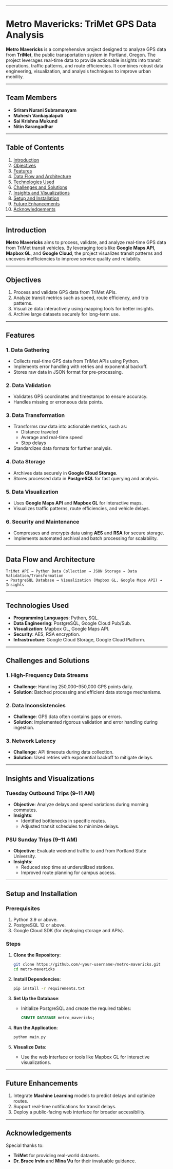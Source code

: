

---
# Metro Mavericks: TriMet GPS Data Analysis

**Metro Mavericks** is a comprehensive project designed to analyze GPS data from **TriMet**, the public transportation system in Portland, Oregon. The project leverages real-time data to provide actionable insights into transit operations, traffic patterns, and route efficiencies. It combines robust data engineering, visualization, and analysis techniques to improve urban mobility.

---
## Team Members

- **Sriram Nurani Subramanyam** 
- **Mahesh Vankayalapati** 
- **Sai Krishna Mukund**
- **Nitin Sarangadhar**
--- 

## Table of Contents

1. [Introduction](#introduction)
2. [Objectives](#objectives)
3. [Features](#features)
4. [Data Flow and Architecture](#data-flow-and-architecture)
5. [Technologies Used](#technologies-used)
6. [Challenges and Solutions](#challenges-and-solutions)
7. [Insights and Visualizations](#insights-and-visualizations)
8. [Setup and Installation](#setup-and-installation)
9. [Future Enhancements](#future-enhancements)
10. [Acknowledgements](#acknowledgements)

---

## Introduction

**Metro Mavericks** aims to process, validate, and analyze real-time GPS data from TriMet transit vehicles. By leveraging tools like **Google Maps API**, **Mapbox GL**, and **Google Cloud**, the project visualizes transit patterns and uncovers inefficiencies to improve service quality and reliability.

---

## Objectives

1. Process and validate GPS data from TriMet APIs.
2. Analyze transit metrics such as speed, route efficiency, and trip patterns.
3. Visualize data interactively using mapping tools for better insights.
4. Archive large datasets securely for long-term use.

---

## Features

### 1. Data Gathering
- Collects real-time GPS data from TriMet APIs using Python.
- Implements error handling with retries and exponential backoff.
- Stores raw data in JSON format for pre-processing.

### 2. Data Validation
- Validates GPS coordinates and timestamps to ensure accuracy.
- Handles missing or erroneous data points.

### 3. Data Transformation
- Transforms raw data into actionable metrics, such as:
  - Distance traveled
  - Average and real-time speed
  - Stop delays
- Standardizes data formats for further analysis.

### 4. Data Storage
- Archives data securely in **Google Cloud Storage**.
- Stores processed data in **PostgreSQL** for fast querying and analysis.

### 5. Data Visualization
- Uses **Google Maps API** and **Mapbox GL** for interactive maps.
- Visualizes traffic patterns, route efficiencies, and vehicle delays.

### 6. Security and Maintenance
- Compresses and encrypts data using **AES** and **RSA** for secure storage.
- Implements automated archival and batch processing for scalability.

---

## Data Flow and Architecture

```plaintext
TriMet API → Python Data Collection → JSON Storage → Data Validation/Transformation 
→ PostgreSQL Database → Visualization (Mapbox GL, Google Maps API) → Insights
```

---

## Technologies Used

- **Programming Languages**: Python, SQL.
- **Data Engineering**: PostgreSQL, Google Cloud Pub/Sub.
- **Visualization**: Mapbox GL, Google Maps API.
- **Security**: AES, RSA encryption.
- **Infrastructure**: Google Cloud Storage, Google Cloud Platform.

---

## Challenges and Solutions

### 1. High-Frequency Data Streams
- **Challenge**: Handling 250,000–350,000 GPS points daily.
- **Solution**: Batched processing and efficient data storage mechanisms.

### 2. Data Inconsistencies
- **Challenge**: GPS data often contains gaps or errors.
- **Solution**: Implemented rigorous validation and error handling during ingestion.

### 3. Network Latency
- **Challenge**: API timeouts during data collection.
- **Solution**: Used retries with exponential backoff to mitigate delays.

---

## Insights and Visualizations

### **Tuesday Outbound Trips (9–11 AM)**
- **Objective**: Analyze delays and speed variations during morning commutes.
- **Insights**:
  - Identified bottlenecks in specific routes.
  - Adjusted transit schedules to minimize delays.

### **PSU Sunday Trips (9–11 AM)**
- **Objective**: Evaluate weekend traffic to and from Portland State University.
- **Insights**:
  - Reduced stop time at underutilized stations.
  - Improved route planning for campus access.

---

## Setup and Installation

### Prerequisites
1. Python 3.9 or above.
2. PostgreSQL 12 or above.
3. Google Cloud SDK (for deploying storage and APIs).

### Steps
1. **Clone the Repository**:
   ```bash
   git clone https://github.com/<your-username>/metro-mavericks.git
   cd metro-mavericks
   ```

2. **Install Dependencies**:
   ```bash
   pip install -r requirements.txt
   ```

3. **Set Up the Database**:
   - Initialize PostgreSQL and create the required tables:
     ```sql
     CREATE DATABASE metro_mavericks;
     ```

4. **Run the Application**:
   ```bash
   python main.py
   ```

5. **Visualize Data**:
   - Use the web interface or tools like Mapbox GL for interactive visualizations.

---

## Future Enhancements

1. Integrate **Machine Learning** models to predict delays and optimize routes.
2. Support real-time notifications for transit delays.
3. Deploy a public-facing web interface for broader accessibility.

---

## Acknowledgements

Special thanks to:
- **TriMet** for providing real-world datasets.
- **Dr. Bruce Irvin** and **Mina Vu** for their invaluable guidance.



